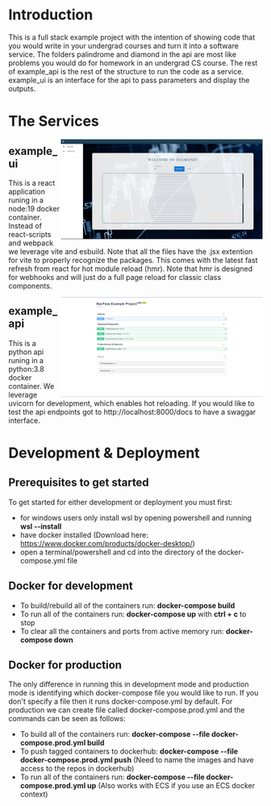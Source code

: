 # Introduction

This is a full stack example project with the intention of showing code that you would write in your undergrad courses and turn it into a software service. The folders palindrome and diamond in the api are most like problems you would do for homework in an undergrad CS course. The rest of example_api is the rest of the structure to run the code as a service. example_ui is an interface for the api to pass parameters and display the outputs.

# The Services

<img src="./img/ui.png" align="right"
     alt="UI Screenshot" width="400" >

## example_ui

This is a react application runing in a node:19 docker container. Instead of react-scripts and webpack we leverage vite and esbuild. Note that all the files have the .jsx extention for vite to properly recognize the packages. This comes with the latest fast refresh from react for hot module reload (hmr). Note that hmr is designed for webhooks and will just do a full page reload for classic class components. 

<img src="./img/api.png" align="right"
     alt="API Screenshot" width="400" >

## example_api

This is a python api runing in a python:3.8 docker container. We leverage uvicorn for development, which enables hot reloading. If you would like to test the api endpoints got to http://localhost:8000/docs to have a swaggar interface. 

# Development & Deployment

## Prerequisites to get started

To get started for either development or deployment you must first:

- for windows users only install wsl by opening powershell and running **wsl --install**
- have docker installed (Download here: https://www.docker.com/products/docker-desktop/)
- open a terminal/powershell and cd into the directory of the docker-compose.yml file

## Docker for development

- To build/rebuild all of the containers run: **docker-compose build**
- To run all of the containers run: **docker-compose up** with **ctrl + c** to stop
- To clear all the containers and ports from active memory run: **docker-compose down**

## Docker for production

The only difference in running this in development mode and production mode is identifying which docker-compose file you would like to run. If you don't specify a file then it runs docker-compose.yml by default. For production we can create file called docker-compose.prod.yml and the commands can be seen as follows:

- To build all of the containers run: **docker-compose --file docker-compose.prod.yml build**
- To push tagged containers to dockerhub: **docker-compose --file docker-compose.prod.yml push** (Need to name the images and have access to the repos in dockerhub)
- To run all of the containers run: **docker-compose --file docker-compose.prod.yml up** (Also works with ECS if you use an ECS docker context)
